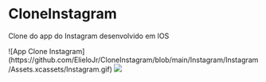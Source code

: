 # CloneInstagram
Clone do app do Instagram desenvolvido em IOS



<p aling="center">
  ![App Clone Instagram](https://github.com/ElieloJr/CloneInstagram/blob/main/Instagram/Instagram/Assets.xcassets/Instagram.gif)
  <img width=“460” src=“Instagram/Instagram/Assets.xcassets/Instagram.gif”>
</p>
